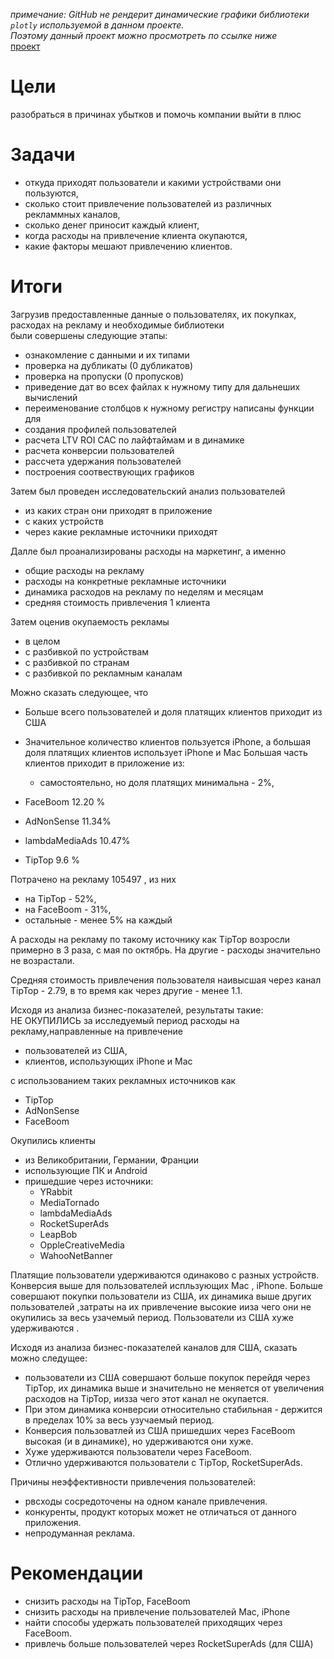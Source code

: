 *примечание: GitHub не рендерит динамические графики библиотеки `plotly` используемой в данном проекте.   
Поэтому данный проект можно просмотреть по ссылке ниже*    
[проект]()

# Цели
разобраться в причинах убытков и помочь компании выйти в плюс

# Задачи
 - откуда приходят пользователи и какими устройствами они пользуются,
 - сколько стоит привлечение пользователей из различных рекламмных каналов,
 - сколько денег приносит каждый клиент,
 - когда расходы на привлечение клиента окупаются,
 - какие факторы мешают привлечению клиентов.

# Итоги
Загрузив предоставленные данные о пользователях, их покупках, расходах на рекламу и необходимые библиотеки    
были совершены следующие этапы:  
 - ознакомление с данными и их типами
 - проверка на дубликаты (0 дубликатов)
 - проверка на пропуски (0 пропусков)
 - приведение дат во всех файлах к нужному типу для дальнеших вычислений
 - переименование столбцов к нужному регистру
 написаны функции для  
 - создания профилей пользователей
 - расчета LTV ROI CAC по лайфтаймам и в динамике
 - расчета конверсии пользователей
 - рассчета удержания пользователей
 - построения соотвествующих графиков

Затем был проведен исследовательский анализ пользователей  
 - из каких стран они приходят в приложение
 - с каких устройств 
 - через какие рекламные источники приходят 

 Далле был проанализированы расходы на маркетинг, а именно  
 - общие расходы на рекламу 
 - расходы на конкретные рекламные источники 
 - динамика расходов на рекламу по неделям и месяцам 
 - средняя стоимость привлечения 1 клиента 
  
Затем оценив окупаемость рекламы   
 - в целом
 - с разбивкой по устройствам
 - с разбивкой по странам 
 - с разбивкой по рекламным каналам 


Можно сказать следующее, что 
 - Больше всего пользователей и доля платящих клиентов приходит из США
 - Значительное количество клиентов пользуется iPhone, а большая доля платящих клиентов использует iPhone и Mac
Большая часть клиентов приходит в приложение из:
   - самостоятельно, но доля платящих минимальна - 2%,
   
  - FaceBoom         12.20 %    
  - AdNonSense       11.34%   
  - lambdaMediaAds   10.47%   
  - TipTop           9.6 %   

 
 Потрачено на рекламу 105497 , из них
   - на TipTop - 52%,
   - на FaceBoom - 31%,
   - остальные - менее 5% на каждый 

А расходы на рекламу по такому источнику как TipTop возросли примерно в 3 раза, с мая по октябрь. На другие - расходы значительно не возрастали.

Средняя стоимость привлечения пользователя наивысшая через канал TipTop - 2.79, в то время как через другие - менее 1.1.

Исходя из анализа бизнес-показателей, результаты такие:   
НЕ ОКУПИЛИСЬ за исследуемый период расходы на рекламу,направленные на привлечение 
  - пользователей из США, 
  - клиентов, использующих iPhone и Мас   

с использованием таких рекламных источников как 
   - TipTop
   - AdNonSense
   - FaceBoom   


Окупились клиенты
 - из Великобритании, Германии, Франции
 - использующие ПК и Android
 - пришедшие через источники: 
   - YRabbit
   - MediaTornado
   - lambdaMediaAds
   - RocketSuperAds
   - LeapBob
   - OppleCreativeMedia
   - WahooNetBanner


Платящие пользователи удерживаются одинаково с разных устройств.
Конверсия выше для пользователей испльзующих Mac , iPhone.
Больше совершают покупки пользователи из США, их динамика выше других пользователей ,затраты на их привлечение высокие ииза чего они не окупились за весь узачемый период. 
Пользователи из США хуже удерживаются .


Исходя из анализа бизнес-показателей каналов для США, сказать можно следущее:
 - пользователи из США совершают больше покупок перейдя через TipTop, их динамика выше и значительно не меняется от увеличения расходов на TipTop, иизза чего этот канал не окупается.
 - При этом динамика конверсии относительно стабильная - держится в пределах 10% за весь узучаемый период.
 - Конверсия пользоватлей из США пришедших через FaceBoom высокая (и в динамике), но удерживаются они хуже.
 - Хуже удерживаются пользователи через FaceBoom.  
 - Отлично удерживаются пользователи с TipTop, RocketSuperAds.


Причины неэффективности привлечения пользователей:  
 - рвсходы сосредоточены на одном канале привлечения.  
 - конкуренты, продукт которых может не отличаться от данного приложения.
 - непродуманная реклама.

# Рекомендации
 - снизить расходы на TipTop, FaceBoom
 - снизить расходы на привлечение пользователей Mac, iPhone
 - найти способы удержать пользователей приходящих через FaceBoom.
 - привлечь больше пользователей через RocketSuperAds (для США)
